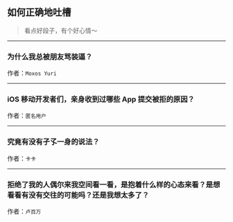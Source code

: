 ## 如何正确地吐槽

> 看点好段子，有个好心情～


 
---

### 为什么我总被朋友骂装逼？

> 


作者：`Moxos Yuri`

---

### iOS 移动开发者们，亲身收到过哪些 App 提交被拒的原因？

> 


作者：`匿名用户`

---

### 究竟有没有孑孓一身的说法？

> 


作者：`卡卡`

---

### 拒绝了我的人偶尔来我空间看一看，是抱着什么样的心态来看？是想看看有没有交往的可能吗？还是我想太多了？

> 


作者：`卢百万`
